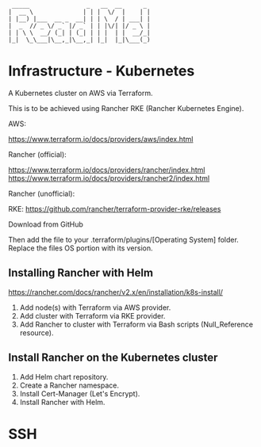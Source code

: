      _____                _   __  __      _ 
    |  __ \              | | |  \/  |    | |
    | |__) |___  __ _  __| | | \  / | ___| |
    |  _  // _ \/ _` |/ _` | | |\/| |/ _ \ |
    | | \ \  __/ (_| | (_| | | |  | |  __/_|
    |_|  \_\___|\__,_|\__,_| |_|  |_|\___(_)
                                         
# Infrastructure - Kubernetes

A Kubernetes cluster on AWS via Terraform.

This is to be achieved using Rancher RKE (Rancher Kubernetes Engine).

AWS:

https://www.terraform.io/docs/providers/aws/index.html

Rancher (official):

https://www.terraform.io/docs/providers/rancher/index.html
https://www.terraform.io/docs/providers/rancher2/index.html

Rancher (unofficial):

RKE: https://github.com/rancher/terraform-provider-rke/releases

Download from GitHub

Then add the file to your .terraform/plugins/[Operating System] folder.
Replace the files OS portion with its version.

## Installing Rancher with Helm

https://rancher.com/docs/rancher/v2.x/en/installation/k8s-install/

1. Add node(s) with Terraform via AWS provider.
2. Add cluster with Terraform via RKE provider.
3. Add Rancher to cluster with Terraform via Bash scripts (Null_Reference resource).

## Install Rancher on the Kubernetes cluster

1. Add Helm chart repository.
2. Create a Rancher namespace.
3. Install Cert-Manager (Let's Encrypt).
4. Install Rancher with Helm.

# SSH

